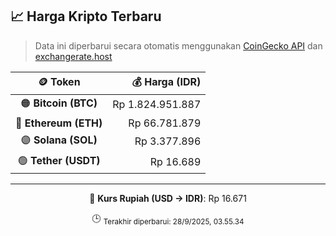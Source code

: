 

<!-- HARGA_KRIPTO -->
## 📈 Harga Kripto Terbaru

> Data ini diperbarui secara otomatis menggunakan [CoinGecko API](https://www.coingecko.com/) dan [exchangerate.host](https://exchangerate.host/)

<div align="center">

| 🪙 Token | 💰 Harga (IDR) |
|:------:|---------------:|
| 🟠 **Bitcoin (BTC)**   | Rp 1.824.951.887 |
| 🔵 **Ethereum (ETH)**  | Rp 66.781.879 |
| 🟣 **Solana (SOL)**    | Rp 3.377.896 |
| 🟢 **Tether (USDT)**   | Rp 16.689 |

---

💱 **Kurs Rupiah (USD → IDR)**: Rp 16.671

🕒 <sub>Terakhir diperbarui: 28/9/2025, 03.55.34</sub>

</div>
<!-- /HARGA_KRIPTO -->